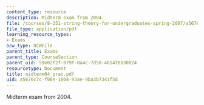 ```yaml
---
content_type: resource
description: Midterm exam from 2004.
file: /courses/8-251-string-theory-for-undergraduates-spring-2007/a5676c7cf00e100493ae9ba3b7341f58_midterm04_prac.pdf
file_type: application/pdf
learning_resource_types:
- Exams
ocw_type: OCWFile
parent_title: Exams
parent_type: CourseSection
parent_uid: 59e02f2f-079f-0a4c-7d50-4614f8b30024
resourcetype: Document
title: midterm04_prac.pdf
uid: a5676c7c-f00e-1004-93ae-9ba3b7341f58
---
```

Midterm exam from 2004.

